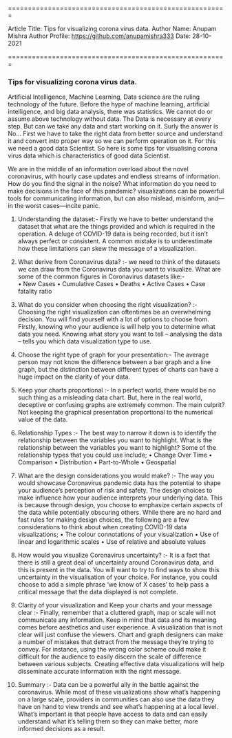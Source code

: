 
=======================================================

Article Title: Tips for visualizing corona virus data.
Author Name: Anupam Mishra
Author Profile: https://github.com/anupamishra333
Date: 28-10-2021

=======================================================





### Tips for visualizing corona virus data.

Artificial Intelligence, Machine Learning, Data science are the ruling technology of the future. Before the hype of machine learning, artificial intelligence, and big data analysis, there was statistics. We cannot do or assume above technology without data. The Data is necessary at every step. But can we take any data and start working on it.
Surly the answer is No… First we have to take the right data from better source and understand it and convert into proper way so we can perform operation on it. For this we need a good data Scientist.
So here is some tips for visualising corona virus data which is characteristics of good data Scientist.

We are in the middle of an information overload about the novel coronavirus, with hourly case updates and endless streams of information. How do you find the signal in the noise? What information do you need to make decisions in the face of this pandemic? visualizations can be powerful tools for communicating information, but can also mislead, misinform, and—in the worst cases—incite panic.
1)	Understanding the dataset:-    Firstly we have to better understand the dataset that what are the things provided and which is required in the operation. A deluge of COVID-19 data is being recorded, but it isn’t always perfect or consistent. A common mistake is to underestimate how these limitations can skew the message of a visualization.

2)	What derive from Coronavirus data? :- we need to think of the datasets we can draw from the Coronavirus data you want to visualize. What are some of the common figures in Coronavirus datasets like:-  
•	New Cases
•	Cumulative Cases
•	Deaths
•	Active Cases
•	Case fatality ratio

3)	 What do you consider when choosing the right visualization? :- Choosing the right visualization can oftentimes be an overwhelming decision. You will find yourself with a lot of options to choose from. Firstly, knowing who your audience is will help you to determine what data you need. Knowing what story you want to tell – analysing the data – tells you which data visualization type to use.
4)	Choose the right type of graph for your presentation:- The average person may not know the difference between a bar graph and a line graph, but the distinction between different types of charts can have a huge impact on the clarity of your data.
5)	Keep your charts proportional :- In a perfect world, there would be no such thing as a misleading data chart. But, here in the real world, deceptive or confusing graphs are extremely common. The main culprit? Not keeping the graphical presentation proportional to the numerical value of the data.

6)	Relationship Types :- The best way to narrow it down is to identify the relationship between the variables you want to highlight. What is the relationship between the variables you want to highlight? Some of the relationship types that you could use include;
•	Change Over Time
• Comparison
•	Distribution
•	Part-to-Whole
•	Geospatial

7)	What are the design considerations you would make? :- The way you would showcase Coronavirus pandemic data has the potential to shape your audience’s perception of risk and safety. The design choices to make influence how your audience interprets your underlying data. This is because through design, you choose to emphasize certain aspects of the data while potentially obscuring others. While there are no hard and fast rules for making design choices, the following are a few considerations to think about when creating COVID-19 data visualizations;
•	The colour connotations of your visualization 
•	Use of linear and logarithmic scales
•	Use of relative and absolute values

8) How would you visualize Coronavirus uncertainty? :- It is a fact that there is still a great deal of uncertainty around Coronavirus data, and this is present in the data. You will want to try to find ways to show this uncertainty in the visualisation of your choice. For instance, you could choose to add a simple phrase ‘we know of X cases’ to help pass a critical message that the data displayed is not complete.

9)	Clarity of your visualization and Keep your charts and your message clear :- Finally, remember that a cluttered graph, map or scale will not communicate any information. Keep in mind that data and its meaning comes before aesthetics and user experience. A visualization that is not clear will just confuse the viewers. Chart and graph designers can make a number of mistakes that detract from the message they’re trying to convey. For instance, using the wrong color scheme could make it difficult for the audience to easily discern the scale of difference between various subjects. Creating effective data visualizations will help disseminate accurate information with the right message.
10)	Summary :- Data can be a powerful ally in the battle against the coronavirus. While most of these visualizations show what’s happening on a large scale, providers in communities can also use the data they have on hand to view trends and see what’s happening at a local level. What’s important is that people have access to data and can easily understand what it’s telling them so they can make better, more informed decisions as a result.
